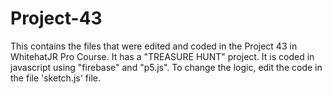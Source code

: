 # Project-43
This contains the files that were edited and coded in the Project 43 in WhitehatJR Pro Course. It has a "TREASURE HUNT" project. It is coded in javascript using "firebase" and "p5.js". To change the logic, edit the code in the file 'sketch.js' file.
